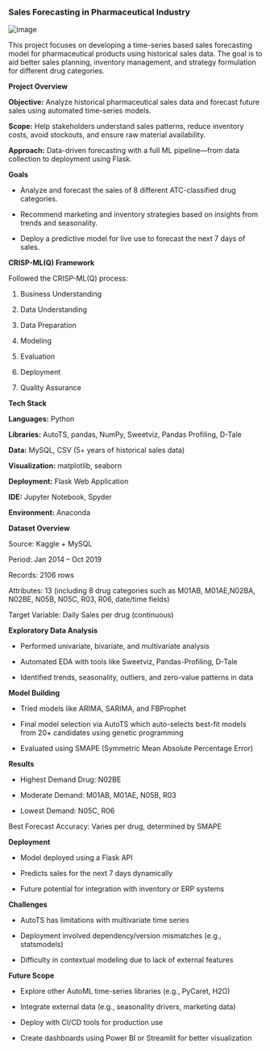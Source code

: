 ### Sales Forecasting in Pharmaceutical Industry

![image](https://github.com/user-attachments/assets/51bdd21f-942a-4aeb-afa7-3cfae94f412a)

This project focuses on developing a time-series based sales forecasting model for pharmaceutical products using historical sales data. The goal is to aid better sales planning, inventory management, and strategy formulation for different drug categories.

**Project Overview**

**Objective:** Analyze historical pharmaceutical sales data and forecast future sales using automated time-series models.

**Scope:** Help stakeholders understand sales patterns, reduce inventory costs, avoid stockouts, and ensure raw material availability.

**Approach:** Data-driven forecasting with a full ML pipeline—from data collection to deployment using Flask.

**Goals**

* Analyze and forecast the sales of 8 different ATC-classified drug categories.

* Recommend marketing and inventory strategies based on insights from trends and seasonality.

* Deploy a predictive model for live use to forecast the next 7 days of sales.

**CRISP-ML(Q) Framework**

Followed the CRISP-ML(Q) process:

1. Business Understanding

2. Data Understanding

3. Data Preparation

4. Modeling

5. Evaluation

6. Deployment

7. Quality Assurance

**Tech Stack**

**Languages:** Python

**Libraries:** AutoTS, pandas, NumPy, Sweetviz, Pandas Profiling, D-Tale

**Data:** MySQL, CSV (5+ years of historical sales data)

**Visualization:** matplotlib, seaborn

**Deployment:** Flask Web Application

**IDE:** Jupyter Notebook, Spyder

**Environment:** Anaconda

**Dataset Overview**

Source: Kaggle + MySQL

Period: Jan 2014 – Oct 2019

Records: 2106 rows

Attributes: 13 (including 8 drug categories such as M01AB, M01AE,N02BA, N02BE, N05B, N05C, R03, R06, date/time fields)

Target Variable: Daily Sales per drug (continuous)

**Exploratory Data Analysis**

* Performed univariate, bivariate, and multivariate analysis

* Automated EDA with tools like Sweetviz, Pandas-Profiling, D-Tale

* Identified trends, seasonality, outliers, and zero-value patterns in data

**Model Building**

* Tried models like ARIMA, SARIMA, and FBProphet

* Final model selection via AutoTS which auto-selects best-fit models from 20+ candidates using genetic programming

* Evaluated using SMAPE (Symmetric Mean Absolute Percentage Error)

**Results**

* Highest Demand Drug: N02BE

* Moderate Demand: M01AB, M01AE, N05B, R03

* Lowest Demand: N05C, R06

Best Forecast Accuracy: Varies per drug, determined by SMAPE

**Deployment**

* Model deployed using a Flask API

* Predicts sales for the next 7 days dynamically

* Future potential for integration with inventory or ERP systems

**Challenges**

* AutoTS has limitations with multivariate time series

* Deployment involved dependency/version mismatches (e.g., statsmodels)

* Difficulty in contextual modeling due to lack of external features

**Future Scope**

* Explore other AutoML time-series libraries (e.g., PyCaret, H2O)

* Integrate external data (e.g., seasonality drivers, marketing data)

* Deploy with CI/CD tools for production use

* Create dashboards using Power BI or Streamlit for better visualization

